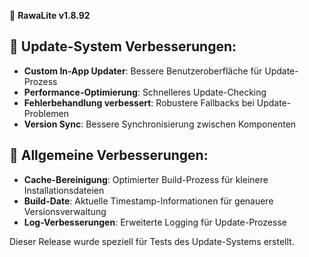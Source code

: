 🚀 **RawaLite v1.8.92**

## 🧪 Update-System Verbesserungen:

- **Custom In-App Updater**: Bessere Benutzeroberfläche für Update-Prozess
- **Performance-Optimierung**: Schnelleres Update-Checking
- **Fehlerbehandlung verbessert**: Robustere Fallbacks bei Update-Problemen
- **Version Sync**: Bessere Synchronisierung zwischen Komponenten

## 🔧 Allgemeine Verbesserungen:

- **Cache-Bereinigung**: Optimierter Build-Prozess für kleinere Installationsdateien
- **Build-Date**: Aktuelle Timestamp-Informationen für genauere Versionsverwaltung
- **Log-Verbesserungen**: Erweiterte Logging für Update-Prozesse

Dieser Release wurde speziell für Tests des Update-Systems erstellt.